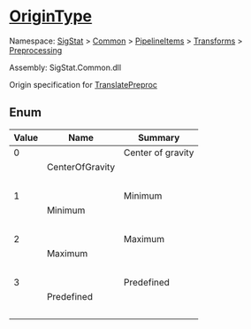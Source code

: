 # [OriginType](./OriginType.md)
Namespace: [SigStat]() > [Common](./../../../README.md) > [PipelineItems]() > [Transforms]() > [Preprocessing](./README.md)

Assembly: SigStat.Common.dll


Origin specification for [TranslatePreproc](https://github.com/hargitomi97/sigstat/blob/master/docs/md/SigStat/Common/PipelineItems/Transforms/Preprocessing/TranslatePreproc.md)

##	Enum

| Value | Name | Summary | 
| --- | --- | --- | 
| 0<p>&nbsp;</p>| CenterOfGravity| Center of gravity<p>&nbsp;</p>| <br>
| 1<p>&nbsp;</p>| Minimum| Minimum<p>&nbsp;</p>| <br>
| 2<p>&nbsp;</p>| Maximum| Maximum<p>&nbsp;</p>| <br>
| 3<p>&nbsp;</p>| Predefined| Predefined<p>&nbsp;</p>| <br>


